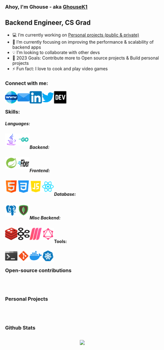 ### Ahoy, I'm Ghouse - aka [GhouseK1][website]

## Backend Engineer, CS Grad

- :computer: I’m currently working on [Personal projects (public & private)][gitprojects]
- :blue_book: I’m currently focusing on improving the performance & scalability of backend apps
- :bulb: I’m looking to collaborate with other devs
- :dart: 2023 Goals: Contribute more to Open source projects & Build personal projects
- ⚡ Fun fact: I love to cook and play video games

### Connect with me:

<div align="center">
 
[<img align="left" src="./assets/icons/website.png" height="40" width="40" />][website]
[<img align="left" src="./assets/icons/email.png" height="40" width="40" />][email] 
[<img align="left" src="./assets/icons/linkedin.png" height="40" width="40" />][linkedin] 
[<img align="left" src="./assets/icons/twitter.png" height="40" width="40" />][twitter]
[<img align="left" src="./assets/icons/devto.png" height="40" width="40" />][devto]

</div>

<br>
<br>

### Skills:

##### Languages:

<div class="languages" align="center">

 <img align="left" src="./assets/icons/java.png" height="40" width="40" />
 <img align="left" src="./assets/icons/golang.png" height="40" width="40" />

</div>
<br>

##### Backend:

<div class="backend" align="center">
<img align="left" src="./assets/icons/spring.png" height="40" width="40" />
<img align="left" src="./assets/icons/go-fiber.png" height="40" width="40" />
</div>
<br>

##### Frontend:

<div class="frontend" align="center">
 <img align="left" src="./assets/icons/html.png" height="40" width="40" />
 <img align="left" src="./assets/icons/css.png" height="40" width="40" />
 <img align="left" src="./assets/icons/javascript.png" height="40" width="40" />
 <img align="left" src="./assets/icons/reactjs.png" height="40" width="40" />
</div>
<br>

##### Database:

<div class="database" align="center">
 <img align="left" src="./assets/icons/postgresql.png" height="40" width="40" />
 <img align="left" src="./assets/icons/mongodb.png" height="40" width="40" />
</div>
<br>

##### Misc Backend:

<div class="misc" align="center">
 <img align="left" src="./assets/icons/redis.png" height="40" width="40" />
 <img align="left" src="./assets/icons/kafka.png" height="40" width="40" />
 <img align="left" src="./assets/icons/meilisearch.png" height="40" width="40" />
 <img align="left" src="./assets/icons/graphql.png" height="40" width="40" />
</div>
<br>

#### Tools:

<div class="tools" align="center">
 <img align="left" src="./assets/icons/terminal.png" height="40" width="40" />
 <img align="left" src="./assets/icons/git.png" height="40" width="40" />
 <img align="left" src="./assets/icons/docker.png" height="40" width="40" />
 <img align="left" src="./assets/icons/kubernetes.png" height="40" width="40" />
</div>
<br>
<br>

### Open-source contributions

<br>
<br>

### Personal Projects

<br>
<br>

### Github Stats

 <div id="stats" width="100%" style="display: flex; align:center;">
  <div width="100%" align="center" style="flex: 1;">
   
   [<img src="https://github-readme-stats.vercel.app/api?username=ghousek1&theme=highcontrast&show_icons=true&hide_border=true">][github]
   
  </div>
 
 </div>

[email]: mailto:ghousek1@outlook.com
[website]: https://ghousek1.com
[linkedin]: https://linkedin.com/in/ghousek1
[twitter]: https://twitter.com/ghousek1ofcl
[reddit]: https://reddit.com/u/ghousek1
[devto]: https://dev.to/ghousek1
[github]: https://github.com/ghousek1?tab=repositories
[gitprojects]: https://github.com/ghousek1?tab=repositories
[meilisearch]: https://github.com/meilisearch/meilisearch-java
[secundusbrain]: https://github.com/ghousek1/secundusbrain
[socialraven]: https://github.com/ghousek1/socialraven
